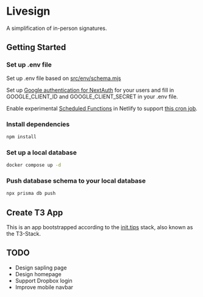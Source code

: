 # Livesign

A simplification of in-person signatures.

## Getting Started

### Set up .env file

Set up .env file based on [src/env/schema.mjs](./src/env/schema.mjs)

Set up [Google authentication for NextAuth](https://next-auth.js.org/providers/google) for your users and fill in GOOGLE_CLIENT_ID and GOOGLE_CLIENT_SECRET in your .env file.

Enable experimental [Scheduled Functions](https://docs.netlify.com/netlify-labs/experimental-features/scheduled-functions/#getting-started) in Netlify to support [this cron job](/netlify/functions/caffeinate-planetscale.ts).

### Install dependencies

```sh
npm install
```

### Set up a local database

```sh
docker compose up -d
```

### Push database schema to your local database

```sh
npx prisma db push
```

## Create T3 App

This is an app bootstrapped according to the [init.tips](https://init.tips) stack, also known as the T3-Stack.

## TODO

- Design sapling page
- Design homepage
- Support Dropbox login
- Improve mobile navbar
